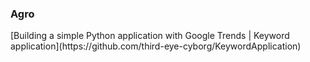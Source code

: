 <dt>

### Agro

<dl>

<dt>[Building a simple Python application with Google Trends | Keyword application](https://github.com/third-eye-cyborg/KeywordApplication)</dt>

</dl>

</dt>
